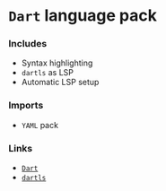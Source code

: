 # `Dart` language pack

### Includes

- Syntax highlighting
- `dartls` as LSP
- Automatic LSP setup

### Imports

- `YAML` pack

### Links

- [`Dart`](https://dart.dev)
- [`dartls`](https://github.com/dart-lang/sdk/blob/main/pkg/analysis_server/tool/lsp_spec)
